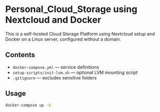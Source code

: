 # Personal_Cloud_Storage using Nextcloud and Docker

This is a self-hosted Cloud Storage Platform using Nextcloud setup and Docker on a Linux server, configured without a domain.

## Contents

- `docker-compose.yml` — service definitions
- `setup-scripts/init-lvm.sh` — optional LVM mounting script
- `.gitignore` — excludes sensitive folders

## Usage

```bash
docker-compose up -d

